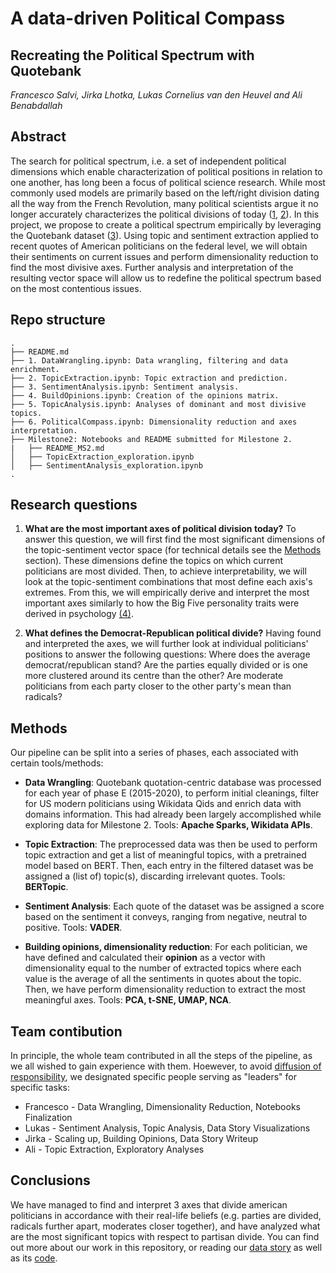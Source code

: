# A data-driven Political Compass
## Recreating the Political Spectrum with Quotebank
<i style="text-align: center;"> Francesco Salvi, Jirka Lhotka, Lukas Cornelius van den Heuvel and Ali Benabdallah</i>

## Abstract
The search for political spectrum, i.e. a set of independent political dimensions which enable characterization of political positions in relation to one another, has long been a focus of political science research. While most commonly used models are primarily based on the left/right division dating all the way from the French Revolution, many political scientists argue it no longer accurately characterizes the political divisions of today ([1](https://www.perlego.com/book/532600/beyond-liberal-and-conservative-reassessing-the-political-spectrum-pdf), [2](https://ideas.repec.org/p/osf/socarx/tr8g5.html)). In this project, we propose to create a political spectrum empirically by leveraging the Quotebank dataset ([3](https://dl.acm.org/doi/10.1145/3437963.3441760)). Using topic and sentiment extraction applied to recent quotes of American politicians on the federal level, we will obtain their sentiments on current issues and perform dimensionality reduction to find the most divisive axes. Further analysis and interpretation of the resulting vector space will allow us to redefine the political spectrum based on the most contentious issues.  


## Repo structure

```
.
├── README.md
├── 1. DataWrangling.ipynb: Data wrangling, filtering and data enrichment.
├── 2. TopicExtraction.ipynb: Topic extraction and prediction.
├── 3. SentimentAnalysis.ipynb: Sentiment analysis.
├── 4. BuildOpinions.ipynb: Creation of the opinions matrix.
├── 5. TopicAnalysis.ipynb: Analyses of dominant and most divisive topics.
├── 6. PoliticalCompass.ipynb: Dimensionality reduction and axes interpretation.
├── Milestone2: Notebooks and README submitted for Milestone 2.
|   ├── README_MS2.md
│   ├── TopicExtraction_exploration.ipynb
│   ├── SentimentAnalysis_exploration.ipynb
.
```

## Research questions

1. **What are the most important axes of political division today?**
To answer this question, we will first find the most significant dimensions of the topic-sentiment vector space (for technical details see the [Methods](#Methods) section). These dimensions define the topics on which current politicians are most divided. Then, to achieve interpretability, we will look at the topic-sentiment combinations that most define each axis's extremes. From this, we will empirically derive and interpret the most important axes similarly to how the Big Five personality traits were derived in psychology [(4)](https://dl.acm.org/doi/10.1145/3437963.3441760).

2. **What defines the Democrat-Republican political divide?**
Having found and interpreted the axes, we will further look at individual politicians' positions to answer the following questions: Where does the average democrat/republican stand? Are the parties equally divided or is one more clustered around its centre than the other? Are moderate politicians from each party closer to the other party's mean than radicals?

## Methods
Our pipeline can be split into a series of phases, each associated with certain tools/methods:

- **Data Wrangling**: Quotebank quotation-centric database was processed for each year of phase E (2015-2020), to perform initial cleanings, filter for US modern politicians using Wikidata Qids and enrich data with domains information. This had already been largely accomplished while exploring data for Milestone 2. Tools: **Apache Sparks, Wikidata APIs**.

- **Topic Extraction**: The preprocessed data was then be used to perform topic extraction and get a list of meaningful topics, with a pretrained model based on BERT. Then, each entry in the filtered dataset was be assigned a (list of) topic(s), discarding irrelevant quotes. Tools: **BERTopic**.

- **Sentiment Analysis**: Each quote of the dataset was be assigned a score based on the sentiment it conveys, ranging from negative, neutral to positive. Tools: **VADER**.

- **Building opinions, dimensionality reduction**: For each politician, we have defined and calculated their **opinion** as a vector with dimensionality equal to the number of extracted topics where each value is the average of all the sentiments in quotes about the topic. Then, we have perform dimensionality reduction to extract the most meaningful axes. Tools: **PCA, t-SNE, UMAP, NCA**.

## Team contibution
In principle, the whole team contributed in all the steps of the pipeline, as we all wished to gain experience with them. Hoewever, to avoid [diffusion of responsibility](https://en.wikipedia.org/wiki/Diffusion_of_responsibility), we designated specific people serving as "leaders" for specific tasks:
- Francesco - Data Wrangling, Dimensionality Reduction, Notebooks Finalization
- Lukas - Sentiment Analysis, Topic Analysis, Data Story Visualizations
- Jirka - Scaling up, Building Opinions, Data Story Writeup
- Ali - Topic Extraction, Exploratory Analyses


## Conclusions
We have managed to find and interpret 3 axes that divide american politicians in accordance with their real-life beliefs (e.g. parties are divided, radicals further apart, moderates closer together), and have analyzed what are the most significant topics with respect to partisan divide. You can find out more about our work in this repository, or reading our [data story](https://the-political-compass.github.io/data-driven-political-compass/) as well as its [code](https://github.com/the-political-compass/data-driven-political-compass).
